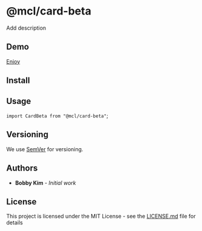 # @mcl/card-beta

Add description

## Demo

[Enjoy]({%sbLink%})

## Install

## Usage

`import CardBeta from "@mcl/card-beta"`;

## Versioning

We use [SemVer](http://semver.org/) for versioning.

## Authors

- **Bobby Kim** - _Initial work_

## License

This project is licensed under the MIT License - see the [LICENSE.md](./LICENSE.md) file for details
